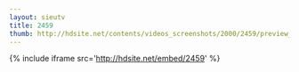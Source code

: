 ```yaml
---
layout: sieutv
title: 2459
thumb: http://hdsite.net/contents/videos_screenshots/2000/2459/preview_360p.mp4.jpg
---
```

{% include iframe src='http://hdsite.net/embed/2459' %}
 
